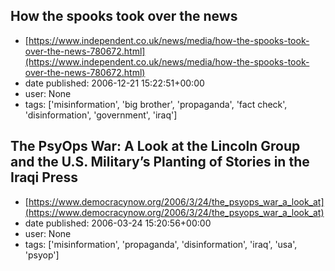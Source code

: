 ## How the spooks took over the news
 - [https://www.independent.co.uk/news/media/how-the-spooks-took-over-the-news-780672.html](https://www.independent.co.uk/news/media/how-the-spooks-took-over-the-news-780672.html)
 - date published: 2006-12-21 15:22:51+00:00
 - user: None
 - tags: ['misinformation', 'big brother', 'propaganda', 'fact check', 'disinformation', 'government', 'iraq']

## The PsyOps War: A Look at the Lincoln Group and the U.S. Military’s Planting of Stories in the Iraqi Press
 - [https://www.democracynow.org/2006/3/24/the_psyops_war_a_look_at](https://www.democracynow.org/2006/3/24/the_psyops_war_a_look_at)
 - date published: 2006-03-24 15:20:56+00:00
 - user: None
 - tags: ['misinformation', 'propaganda', 'disinformation', 'iraq', 'usa', 'psyop']

